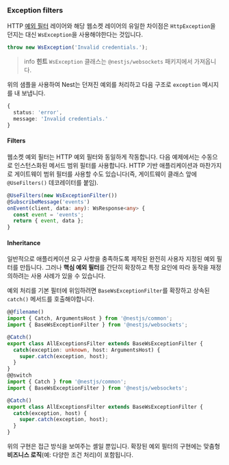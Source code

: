### Exception filters

HTTP [예외 필터](/exception-filters) 레이어와 해당 웹소켓 레이어의 유일한 차이점은 `HttpException`을 던지는 대신 `WsException`을 사용해야한다는 것입니다.

```typescript
throw new WsException('Invalid credentials.');
```

> info **힌트** `WsException` 클래스는 `@nestjs/websockets` 패키지에서 가져옵니다.

위의 샘플을 사용하여 Nest는 던져진 예외를 처리하고 다음 구조로 `exception` 메시지를 내 보냅니다.

```typescript
{
  status: 'error',
  message: 'Invalid credentials.'
}
```

#### Filters

웹소켓 예외 필터는 HTTP 예외 필터와 동일하게 작동합니다. 다음 예제에서는 수동으로 인스턴스화된 메서드 범위 필터를 사용합니다. HTTP 기반 애플리케이션과 마찬가지로 게이트웨이 범위 필터를 사용할 수도 있습니다(즉, 게이트웨이 클래스 앞에 `@UseFilters()` 데코레이터를 붙임).

```typescript
@UseFilters(new WsExceptionFilter())
@SubscribeMessage('events')
onEvent(client, data: any): WsResponse<any> {
  const event = 'events';
  return { event, data };
}
```

#### Inheritance

일반적으로 애플리케이션 요구 사항을 충족하도록 제작된 완전히 사용자 지정된 예외 필터를 만듭니다. 그러나 **핵심 예외 필터**를 간단히 확장하고 특정 요인에 따라 동작을 재정의하려는 사용 사례가 있을 수 있습니다.

예외 처리를 기본 필터에 위임하려면 `BaseWsExceptionFilter`를 확장하고 상속된 `catch()` 메서드를 호출해야합니다.

```typescript
@@filename()
import { Catch, ArgumentsHost } from '@nestjs/common';
import { BaseWsExceptionFilter } from '@nestjs/websockets';

@Catch()
export class AllExceptionsFilter extends BaseWsExceptionFilter {
  catch(exception: unknown, host: ArgumentsHost) {
    super.catch(exception, host);
  }
}
@@switch
import { Catch } from '@nestjs/common';
import { BaseWsExceptionFilter } from '@nestjs/websockets';

@Catch()
export class AllExceptionsFilter extends BaseWsExceptionFilter {
  catch(exception, host) {
    super.catch(exception, host);
  }
}
```

위의 구현은 접근 방식을 보여주는 셸일 뿐입니다. 확장된 예외 필터의 구현에는 맞춤형 **비즈니스 로직**(예: 다양한 조건 처리)이 포함됩니다.
